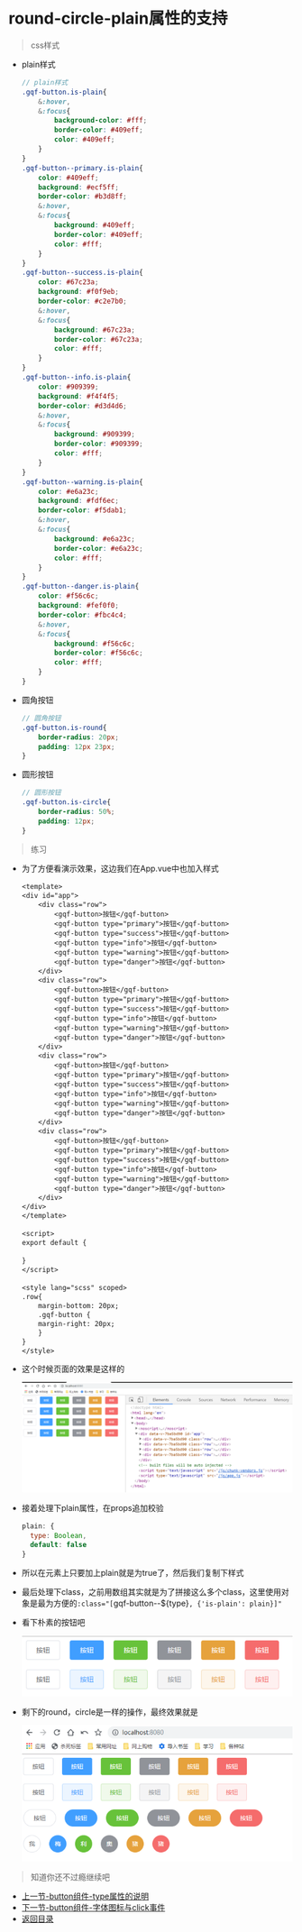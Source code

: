 # round-circle-plain属性的支持

> css样式
* plain样式
    ```scss
    // plain样式
    .gqf-button.is-plain{
        &:hover,
        &:focus{
            background-color: #fff;
            border-color: #409eff;
            color: #409eff;
        }
    }
    .gqf-button--primary.is-plain{
        color: #409eff;
        background: #ecf5ff;
        border-color: #b3d8ff;
        &:hover,
        &:focus{
            background: #409eff;
            border-color: #409eff;
            color: #fff;
        }
    }
    .gqf-button--success.is-plain{
        color: #67c23a;
        background: #f0f9eb;
        border-color: #c2e7b0;
        &:hover,
        &:focus{
            background: #67c23a;
            border-color: #67c23a;
            color: #fff;
        }
    }
    .gqf-button--info.is-plain{
        color: #909399;
        background: #f4f4f5;
        border-color: #d3d4d6;
        &:hover,
        &:focus{
            background: #909399;
            border-color: #909399;
            color: #fff;
        }
    }
    .gqf-button--warning.is-plain{
        color: #e6a23c;
        background: #fdf6ec;
        border-color: #f5dab1;
        &:hover,
        &:focus{
            background: #e6a23c;
            border-color: #e6a23c;
            color: #fff;
        }
    }
    .gqf-button--danger.is-plain{
        color: #f56c6c;
        background: #fef0f0;
        border-color: #fbc4c4;
        &:hover,
        &:focus{
            background: #f56c6c;
            border-color: #f56c6c;
            color: #fff;
        }
    }        
    ```
* 圆角按钮
    ```scss
    // 圆角按钮
    .gqf-button.is-round{
        border-radius: 20px;
        padding: 12px 23px;
    }        
    ```

* 圆形按钮
    ```scss
    // 圆形按钮
    .gqf-button.is-circle{
        border-radius: 50%;
        padding: 12px;
    }    
    ```    

> 练习

* 为了方便看演示效果，这边我们在App.vue中也加入样式
    ```vue
    <template>
    <div id="app">
        <div class="row">
            <gqf-button>按钮</gqf-button>
            <gqf-button type="primary">按钮</gqf-button>
            <gqf-button type="success">按钮</gqf-button>
            <gqf-button type="info">按钮</gqf-button>
            <gqf-button type="warning">按钮</gqf-button>
            <gqf-button type="danger">按钮</gqf-button>
        </div>
        <div class="row">
            <gqf-button>按钮</gqf-button>
            <gqf-button type="primary">按钮</gqf-button>
            <gqf-button type="success">按钮</gqf-button>
            <gqf-button type="info">按钮</gqf-button>
            <gqf-button type="warning">按钮</gqf-button>
            <gqf-button type="danger">按钮</gqf-button>
        </div>
        <div class="row">
            <gqf-button>按钮</gqf-button>
            <gqf-button type="primary">按钮</gqf-button>
            <gqf-button type="success">按钮</gqf-button>
            <gqf-button type="info">按钮</gqf-button>
            <gqf-button type="warning">按钮</gqf-button>
            <gqf-button type="danger">按钮</gqf-button>
        </div>
        <div class="row">
            <gqf-button>按钮</gqf-button>
            <gqf-button type="primary">按钮</gqf-button>
            <gqf-button type="success">按钮</gqf-button>
            <gqf-button type="info">按钮</gqf-button>
            <gqf-button type="warning">按钮</gqf-button>
            <gqf-button type="danger">按钮</gqf-button>
        </div>
    </div>
    </template>

    <script>
    export default {

    }
    </script>

    <style lang="scss" scoped>
    .row{
        margin-bottom: 20px;
        .gqf-button {
        margin-right: 20px;
        }
    }
    </style>

    ```
* 这个时候页面的效果是这样的  

    ![](./images/给App.vue加上样式.jpg)

* 接着处理下plain属性，在props追加校验
    ```js
    plain: {
      type: Boolean,
      default: false
    }    
    ```
* 所以在元素上只要加上plain就是为true了，然后我们复制下样式
* 最后处理下class，之前用数组其实就是为了拼接这么多个class，这里使用对象是最为方便的`:class="[`gqf-button--${type}`, {'is-plain': plain}]"` 
* 看下朴素的按钮吧   

    ![](./images/朴素按钮.jpg)

* 剩下的round，circle是一样的操作，最终效果就是 

    ![](./images/最终效果.jpg)

> 知道你还不过瘾继续吧       

* [上一节-button组件-type属性的说明](../04-button组件-type属性的说明/button组件-type属性的说明.md)
* [下一节-button组件-字体图标与click事件](../06-button组件-字体图标与click事件/button组件-字体图标与click事件.md)
* [返回目录](../../README.md)     
